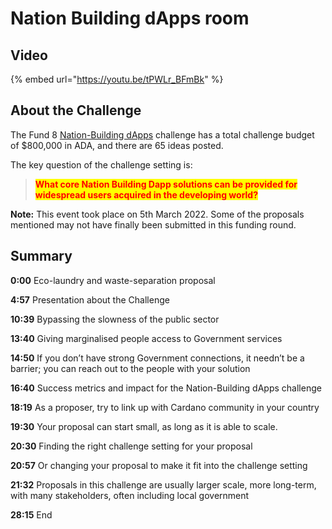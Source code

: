 # Nation Building dApps room

## Video

{% embed url="https://youtu.be/tPWLr_BFmBk" %}

## About the Challenge

The Fund 8 [Nation-Building dApps](https://cardano.ideascale.com/c/campaigns/26435/about) challenge has a total challenge budget of $800,000 in ADA, and there are 65 ideas posted.&#x20;

The key question of the challenge setting is:

> <mark style="color:red;">**What core Nation Building Dapp solutions can be provided for widespread users acquired in the developing world?**</mark>

**Note:** This event took place on 5th March 2022. Some of the proposals mentioned may not have finally been submitted in this funding round.

## **Summary**

**0:00**  Eco-laundry and waste-separation proposal

**4:57** Presentation about the Challenge

**10:39** Bypassing the slowness of the public sector

**13:40** Giving marginalised people access to Government services

**14:50** If you don’t have strong Government connections, it needn’t be a barrier; you can reach out to the people with your solution

**16:40** Success metrics and impact for the Nation-Building dApps challenge

**18:19** As a proposer, try to link up with Cardano community in your country

**19:30** Your proposal can start small, as long as it is able to scale.

**20:30** Finding the right challenge setting for your proposal

**20:57** Or changing your proposal to make it fit into the challenge setting

**21:32** Proposals in this challenge are usually larger scale, more long-term, with many stakeholders, often including local government

**28:15** End


